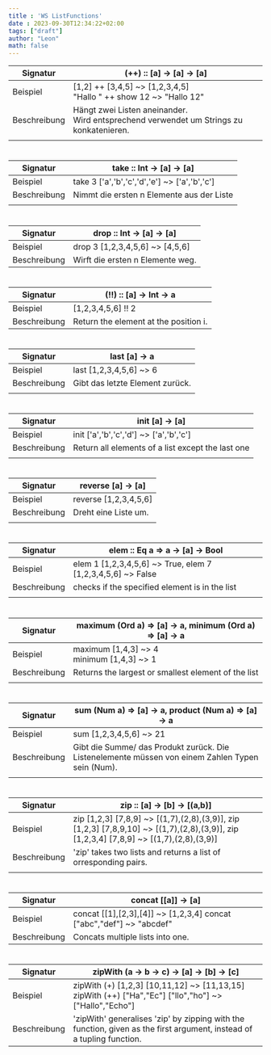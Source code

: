 ```yaml
---
title : 'WS ListFunctions'
date : 2023-09-30T12:34:22+02:00
tags: ["draft"]
author: "Leon"
math: false
---
```


| Signatur     | (++) :: [a] -> [a] -> [a]                                                                 |
| ------------ |-------------------------------------------------------------------------------------------|
| Beispiel     | [1,2] ++ [3,4,5] ~> [1,2,3,4,5]<br> "Hallo " ++ show 12 ~> "Hallo 12"                     |
| Beschreibung | Hängt zwei Listen aneinander.<br>Wird entsprechend verwendet um Strings zu konkatenieren. |
|              |                                                                                           |

#

| Signatur     | take :: Int -> [a] -> [a]                                                                                 |
| ------------ | --------------------------------------------------------------------------------------------------------- |
| Beispiel     | take 3 ['a','b','c','d','e'] ~> ['a','b','c']                                                             |
| Beschreibung | Nimmt die ersten n Elemente aus der Liste                                                                                                          |
|              |                                                                                                           |

#

| Signatur     | drop :: Int -> [a] -> [a]                                                                                                       |
| ------------ | --------------------------------------------------------------------------------------------------------- |
| Beispiel     | drop 3 [1,2,3,4,5,6] ~> [4,5,6]                                                                                                          |
| Beschreibung | Wirft die ersten n Elemente weg.                                                                          |

#

| Signatur     | (!!) :: [a] -> Int -> a                                                                                   |
| ------------ | --------------------------------------------------------------------------------------------------------- |
| Beispiel     |  [1,2,3,4,5,6] !! 2                                                                                                         |
| Beschreibung |  Return the element at the position i.                                                                                                         |

#

| Signatur     |  last [a] -> a  |  
| ------------ | --------------------------------------------------------------------------------------------------------- |
| Beispiel     |   last [1,2,3,4,5,6] ~> 6                                                                                                        |
| Beschreibung | Gibt das letzte Element zurück.                                                                           |
|              |                                                                                                           |

#

| Signatur     | init [a] -> [a] |  
| ------------ | --------------------------------------------------------------------------------------------------------- |
| Beispiel     | init ['a','b','c','d'] ~> ['a','b','c']                                                                   |
| Beschreibung | Return all elements of a list except the last one                                                                                                          |
|              |                                                                                                           |

#

| Signatur     | reverse [a] -> [a]  |  
| ------------ | --------------------------------------------------------------------------------------------------------- |
| Beispiel     |  reverse [1,2,3,4,5,6]                                                                                                         |
| Beschreibung | Dreht eine Liste um.                                                                                      |
|              |                                                                                                           |

#

| Signatur     | elem :: Eq a => a -> [a] -> Bool |
| ------------ |----------------------------------|
| Beispiel     | elem 1 [1,2,3,4,5,6] ~> True, elem 7 [1,2,3,4,5,6] ~> False   |
| Beschreibung | checks if the specified element is in the list                                 |
|              |                                  |

#

| Signatur     | maximum (Ord a) => [a] -> a, minimum (Ord a) => [a] -> a  |  
| ------------ | --------------------------------------------------------------------------------------------------------- |
| Beispiel     | maximum [1,4,3] ~> 4<br>minimum [1,4,3] ~> 1                                                              |
| Beschreibung | Returns the largest or smallest element of the list                                                                                                          |
|              |                                                                                                           |

#

| Signatur     | sum (Num a) => [a] -> a, product (Num a) => [a] -> a                                                                        |
| ------------ |--------------------------------------------------------------------------------------------------|
| Beispiel     | sum [1,2,3,4,5,6] ~> 21                                                                          |
| Beschreibung | Gibt die Summe/ das Produkt zurück. Die Listenelemente müssen von einem Zahlen Typen sein (Num). |
|              |                                                                                                  |

#

| Signatur     | zip :: [a] -> [b] -> [(a,b)]                                                                |
| ------------ |---------------------------------------------------------------------------------------------|
| Beispiel     | zip [1,2,3] [7,8,9] ~> [(1,7),(2,8),(3,9)], zip [1,2,3] [7,8,9,10] ~> [(1,7),(2,8),(3,9)], zip [1,2,3,4] [7,8,9] ~> [(1,7),(2,8),(3,9)] |
| Beschreibung | 'zip' takes two lists and returns a list of orresponding pairs.                                                                                            |
|              |                                                                                             |

#

| Signatur     | concat [[a]] -> [a]                                                                                                           |
| ------------ | --------------------------------------------------------------------------------------------------------- |
| Beispiel     | concat [[1],[2,3],[4]] ~> [1,2,3,4] concat ["abc","def"] ~> "abcdef"                                      |
| Beschreibung | Concats multiple lists into one.                                                                                                         |

#

| Signatur     | zipWith (a -> b -> c) -> [a] -> [b] -> [c]                                                                |
| ------------ |-----------------------------------------------------------------------------------------------------------|
| Beispiel     | zipWith (+) [1,2,3] [10,11,12] ~> [11,13,15]    zipWith (++) ["Ha","Ec"] ["llo","ho"] ~> ["Hallo","Echo"] |
| Beschreibung | 'zipWith' generalises 'zip' by zipping with the function, given as the first argument, instead of a tupling function.                                                |
